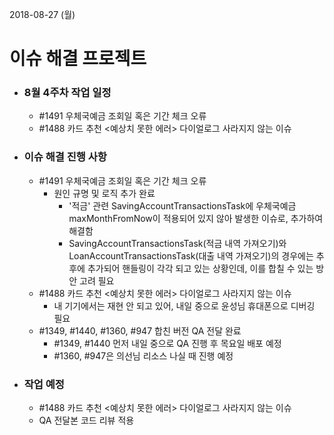 2018-08-27 (월)

# 이슈 해결 프로젝트

- ### 8월 4주차 작업 일정

  - #1491 우체국예금 조회일 혹은 기간 체크 오류
  - #1488 카드 추천 <예상치 못한 에러> 다이얼로그 사라지지 않는 이슈

- ### 이슈 해결 진행 사항

  - #1491 우체국예금 조회일 혹은 기간 체크 오류
    - 원인 규명 및 로직 추가 완료
      - '적금' 관련 SavingAccountTransactionsTask에 우체국예금 maxMonthFromNow이 적용되어 있지 않아 발생한 이슈로, 추가하여 해결함
      - SavingAccountTransactionsTask(적금 내역 가져오기)와 LoanAccountTransactionsTask(대출 내역 가져오기)의 경우에는 추후에 추가되어 핸들링이 각각 되고 있는 상황인데, 이를 합칠 수 있는 방안 고려 필요
  - #1488 카드 추천 <예상치 못한 에러> 다이얼로그 사라지지 않는 이슈
    - 내 기기에서는 재현 안 되고 있어, 내일 중으로 윤성님 휴대폰으로 디버깅 필요
  - #1349, #1440, #1360, #947 합친 버전 QA 전달 완료
    - #1349, #1440 먼저 내일 중으로 QA 진행 후 목요일 배포 예정
    - #1360, #947은 의선님 리소스 나실 때 진행 예정

- ### 작업 예정

  - #1488 카드 추천 <예상치 못한 에러> 다이얼로그 사라지지 않는 이슈
  - QA 전달본 코드 리뷰 적용

